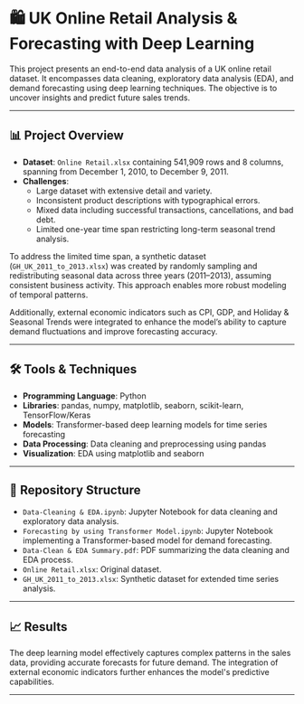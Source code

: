 # 🛍️ UK Online Retail Analysis & Forecasting with Deep Learning

This project presents an end-to-end data analysis of a UK online retail dataset. It encompasses data cleaning, exploratory data analysis (EDA), and demand forecasting using deep learning techniques. The objective is to uncover insights and predict future sales trends.

---

## 📊 Project Overview

- **Dataset**: `Online Retail.xlsx` containing 541,909 rows and 8 columns, spanning from December 1, 2010, to December 9, 2011.
- **Challenges**:
  - Large dataset with extensive detail and variety.
  - Inconsistent product descriptions with typographical errors.
  - Mixed data including successful transactions, cancellations, and bad debt.
  - Limited one-year time span restricting long-term seasonal trend analysis.

To address the limited time span, a synthetic dataset (`GH_UK_2011_to_2013.xlsx`) was created by randomly sampling and redistributing seasonal data across three years (2011–2013), assuming consistent business activity. This approach enables more robust modeling of temporal patterns.

Additionally, external economic indicators such as CPI, GDP, and Holiday & Seasonal Trends were integrated to enhance the model’s ability to capture demand fluctuations and improve forecasting accuracy.

---

## 🛠️ Tools & Techniques

- **Programming Language**: Python
- **Libraries**: pandas, numpy, matplotlib, seaborn, scikit-learn, TensorFlow/Keras
- **Models**: Transformer-based deep learning models for time series forecasting
- **Data Processing**: Data cleaning and preprocessing using pandas
- **Visualization**: EDA using matplotlib and seaborn

---

## 📂 Repository Structure

- `Data-Cleaning & EDA.ipynb`: Jupyter Notebook for data cleaning and exploratory data analysis.
- `Forecasting by using Transformer Model.ipynb`: Jupyter Notebook implementing a Transformer-based model for demand forecasting.
- `Data-Clean & EDA Summary.pdf`: PDF summarizing the data cleaning and EDA process.
- `Online Retail.xlsx`: Original dataset.
- `GH_UK_2011_to_2013.xlsx`: Synthetic dataset for extended time series analysis.

---

## 📈 Results

The deep learning model effectively captures complex patterns in the sales data, providing accurate forecasts for future demand. The integration of external economic indicators further enhances the model's predictive capabilities.

---
